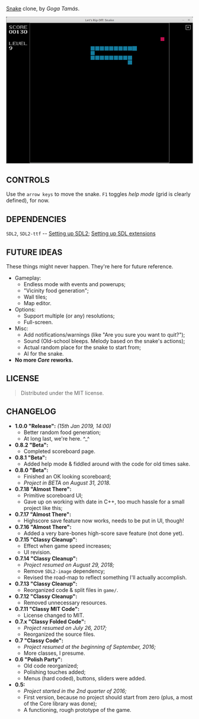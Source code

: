 [Snake](https://en.wikipedia.org/wiki/Snake_(video_game) "Wikipedia article") clone, by _Goga Tamás_.

![gitimage.png](https://raw.githubusercontent.com/tamasgoga/SnakeRipoff/master/res/gitimage.png)

## CONTROLS ##
Use the ```arrow keys``` to move the snake. ```F1``` toggles _help mode_ (grid is clearly defined), for now.

## DEPENDENCIES ##
```SDL2```, ```SDL2-ttf``` -- [Setting up SDL2](http://lazyfoo.net/tutorials/SDL/01_hello_SDL/index.php); [Setting up SDL extensions](http://lazyfoo.net/tutorials/SDL/06_extension_libraries_and_loading_other_image_formats/index.php)

## FUTURE IDEAS ##

These things might never happen. They're here for future reference.

- Gameplay:
  - Endless mode with events and powerups;
  - "Vicinity food generation";
  - Wall tiles;
  - Map editor.
- Options:
  - Support multiple (or any) resolutions;
  - Full-screen.
- Misc:
  - Add notifications/warnings (like "Are you sure you want to quit?");
  - Sound (Old-school bleeps. Melody based on the snake's actions);
  - Actual random place for the snake to start from;
  - AI for the snake.
- **No more _Core_ reworks.**

## LICENSE ##
> Distributed under the MIT license.

## CHANGELOG ##
- **1.0.0 "Release":** _(15th Jan 2019, 14:00)_
  - Better random food generation;
  - At long last, we're here. ^_^
- **0.8.2 "Beta":**
  - Completed scoreboard page.
- **0.8.1 "Beta":**
  - Added help mode & fiddled around with the code for old times sake.
- **0.8.0 "Beta":**
  - Finished an OK looking scoreboard;
  - _Project in BETA on August 31, 2018._
- **0.7.18 "Almost There":**
  - Primitive scoreboard UI;
  - Gave up on working with date in C++, too much hassle for a small project like this;
- **0.7.17 "Almost There":**
  - Highscore save feature now works, needs to be put in UI, though!
- **0.7.16 "Almost There":**
  - Added a very bare-bones high-score save feature (not done yet).
- **0.7.15 "Classy Cleanup":**
  - Effect when game speed increases;
  - UI revision.
- **0.7.14 "Classy Cleanup":**
  - _Project resumed on August 29, 2018;_
  - Remove  ```SDL2-image```  dependency;
  - Revised the road-map to reflect something I'll actually accomplish.
- **0.7.13 "Classy Cleanup":**
  - Reorganized code & split files in ```game/```.
- **0.7.12 "Classy Cleanup":**
  - Removed unnecessary resources.
- **0.7.11 "Classy MIT Code":**
  - License changed to MIT.
- **0.7.x "Classy Folded Code":**
  - _Project resumed on July 26, 2017;_
  - Reorganized the source files.
- **0.7 "Classy Code":**
  - _Project resumed at the beginning of September, 2016;_
  - More classes, I presume.
- **0.6 "Polish Party":**
  - Old code reorganized;
  - Polishing touches added;
  - Menus (hard coded), buttons, sliders were added.
- **0.5:**
  - _Project started in the 2nd quarter of 2016;_
  - First version, because no project should start from zero (plus, a most of the Core library was done);
  - A functioning, rough prototype of the game.
